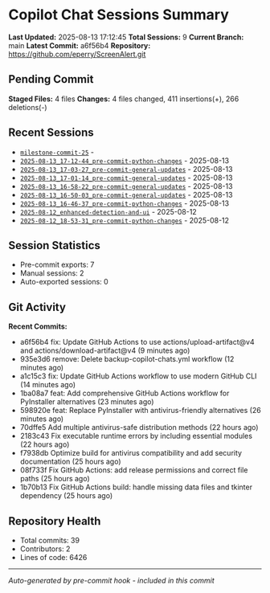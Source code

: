 # Copilot Chat Sessions Summary

**Last Updated:** 2025-08-13 17:12:45
**Total Sessions:** 9
**Current Branch:** main
**Latest Commit:** a6f56b4
**Repository:** https://github.com/eperry/ScreenAlert.git

## Pending Commit

**Staged Files:** 4 files
**Changes:**  4 files changed, 411 insertions(+), 266 deletions(-)

## Recent Sessions

- [`milestone-commit-25`](C:/Users/Ed/OneDrive/Documents/Development/ScreenAlert/docs/copilot-chats/milestone-commit-25.md) - 
- [`2025-08-13_17-12-44_pre-commit-python-changes`](C:/Users/Ed/OneDrive/Documents/Development/ScreenAlert/docs/copilot-chats/2025-08-13_17-12-44_pre-commit-python-changes.md) - 2025-08-13
- [`2025-08-13_17-03-27_pre-commit-general-updates`](C:/Users/Ed/OneDrive/Documents/Development/ScreenAlert/docs/copilot-chats/2025-08-13_17-03-27_pre-commit-general-updates.md) - 2025-08-13
- [`2025-08-13_17-01-14_pre-commit-general-updates`](C:/Users/Ed/OneDrive/Documents/Development/ScreenAlert/docs/copilot-chats/2025-08-13_17-01-14_pre-commit-general-updates.md) - 2025-08-13
- [`2025-08-13_16-58-22_pre-commit-general-updates`](C:/Users/Ed/OneDrive/Documents/Development/ScreenAlert/docs/copilot-chats/2025-08-13_16-58-22_pre-commit-general-updates.md) - 2025-08-13
- [`2025-08-13_16-50-03_pre-commit-general-updates`](C:/Users/Ed/OneDrive/Documents/Development/ScreenAlert/docs/copilot-chats/2025-08-13_16-50-03_pre-commit-general-updates.md) - 2025-08-13
- [`2025-08-13_16-46-37_pre-commit-python-changes`](C:/Users/Ed/OneDrive/Documents/Development/ScreenAlert/docs/copilot-chats/2025-08-13_16-46-37_pre-commit-python-changes.md) - 2025-08-13
- [`2025-08-12_enhanced-detection-and-ui`](C:/Users/Ed/OneDrive/Documents/Development/ScreenAlert/docs/copilot-chats/2025-08-12_enhanced-detection-and-ui.md) - 2025-08-12
- [`2025-08-12_18-53-31_pre-commit-python-changes`](C:/Users/Ed/OneDrive/Documents/Development/ScreenAlert/docs/copilot-chats/2025-08-12_18-53-31_pre-commit-python-changes.md) - 2025-08-12

## Session Statistics

- Pre-commit exports: 7
- Manual sessions: 2
- Auto-exported sessions: 0

## Git Activity

**Recent Commits:**
- a6f56b4 fix: Update GitHub Actions to use actions/upload-artifact@v4 and actions/download-artifact@v4 (9 minutes ago)
- 935e3d6 remove: Delete backup-copilot-chats.yml workflow (12 minutes ago)
- a1c15c3 fix: Update GitHub Actions workflow to use modern GitHub CLI (14 minutes ago)
- 1ba08a7 feat: Add comprehensive GitHub Actions workflow for PyInstaller alternatives (23 minutes ago)
- 598920e feat: Replace PyInstaller with antivirus-friendly alternatives (26 minutes ago)
- 70dffe5 Add multiple antivirus-safe distribution methods (22 hours ago)
- 2183c43 Fix executable runtime errors by including essential modules (22 hours ago)
- f7938db Optimize build for antivirus compatibility and add security documentation (25 hours ago)
- 08f733f Fix GitHub Actions: add release permissions and correct file paths (25 hours ago)
- 1b70b13 Fix GitHub Actions build: handle missing data files and tkinter dependency (25 hours ago)

## Repository Health

- Total commits: 39
- Contributors: 2
- Lines of code: 6426

---
*Auto-generated by pre-commit hook - included in this commit*
